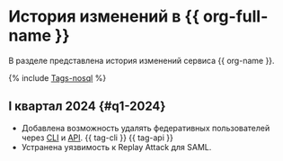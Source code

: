 # История изменений в {{ org-full-name }}

В разделе представлена история изменений сервиса {{ org-name }}.

{% include [Tags-nosql](../_includes/release-notes-tags-nosql.md) %}

## I квартал 2024 {#q1-2024}

* Добавлена возможность удалять федеративных пользователей через [CLI](../cli/cli-ref/managed-services/organization-manager/federation/saml/delete-user-accounts.md) и [API](api-ref/Federation/deleteUserAccounts.md). {{ tag-cli }} {{ tag-api }}
* Устранена уязвимость к Replay Attack для SAML.